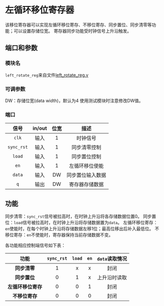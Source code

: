 # 左循环移位寄存器

该移位寄存器可以实现左循环移位寄存、不移位寄存、同步置位、同步清零等功能；可以设置存储位宽。
寄存器同步功能受时钟信号上升沿触发。

## 端口和参数

### 模块名

`left_rotate_reg`来自文件[left_rotate_reg.v](left_rotate_reg.v)

### 可调参数

DW：存储位宽(data width)，默认为4
使用测试模块时注意修改DW值。

### 端口

|信号|in/out|位宽|描述|
|:-:|:-:|:-:|:-:|
|`clk`|输入|1|时钟信号|
|`sync_rst`|输入|1|同步清零控制|
|`load`|输入|1|同步置位控制|
|`en`|输入|1|左循环移位使能|
|`data`|输入|DW|同步置位输入数据|
|`q`|输出|DW|寄存器存储数据|

## 功能

同步清零：`sync_rst`信号被拉高时，在时钟上升沿将各存储数据位置0。
同步置位：`load`信号被拉高时，在时钟上升沿将存储数据置为`data`。
左循环移位寄存：`en`使能时，在每个时钟上升沿将存储数据左移1位；最高位移出后补入最低位。
不移位寄存：`en`不使能时，寄存器保持当前存储数据不变。

各功能相应控制端信号如下表：

|功能|`sync_rst`|`load`|`en`|`data`读取情况|
|:-:|:-:|:-:|:-:|:-:|
|**同步清零**|1|x|x|封闭|
|**同步置位**|0|1|x|上升沿时读取|
|**左循环移位寄存**|0|0|1|封闭|
|**不移位寄存**|0|0|0|封闭|